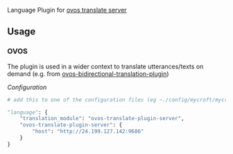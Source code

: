 Language Plugin for [ovos translate server](https://github.com/OpenVoiceOS/ovos-translate-server)

## Usage

### OVOS

The plugin is used in a wider context to translate utterances/texts on demand (e.g. from [ovos-bidirectional-translation-plugin](https://github.com/OpenVoiceOS/ovos-bidirectional-translation-plugin))

_Configuration_
```python
# add this to one of the configuration files (eg ~./config/mycroft/mycroft.conf)

"language": {
    "translation_module": "ovos-translate-plugin-server",
    "ovos-translate-plugin-server": {
        "host": "http://24.199.127.142:9686"
    }
}

```
